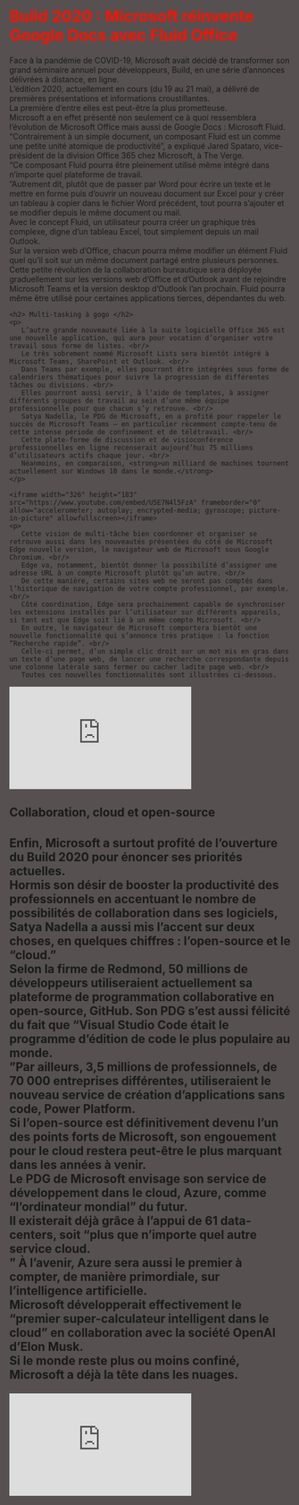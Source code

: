 
<html style="background-color:#565050;">
     <h1 style="color:#ff1300;"> Build 2020 : Microsoft réinvente Google Docs avec Fluid Office </h1>
     <p>
        Face à la pandémie de COVID-19, Microsoft avait décidé de transformer son grand séminaire annuel pour développeurs, Build, en une série d’annonces délivrées à distance, en ligne. <br/>
        L’édition 2020, actuellement en cours (du 19 au 21 mai), a délivré de premières présentations et informations croustillantes. <br/>
        La première d’entre elles est peut-être la plus prometteuse. <br/>
        Microsoft a en effet présenté non seulement ce à quoi ressemblera l’évolution de Microsoft Office mais aussi de Google Docs : Microsoft Fluid. <br/>
        “Contrairement à un simple document, un composant Fluid est un comme une petite unité atomique de productivité”, a expliqué Jared Spataro, vice-président de la division Office 365 chez Microsoft, à The Verge. <br/>
        “Ce composant Fluid pourra être pleinement utilisé même intégré dans n’importe quel plateforme de travail.<br/>
        ”Autrement dit, plutôt que de passer par Word pour écrire un texte et le mettre en forme puis d’ouvrir un nouveau document sur Excel pour y créer un tableau à copier dans le fichier Word précédent, tout pourra s’ajouter et se modifier depuis le même document ou mail. <br/>
        Avec le concept Fluid, un utilisateur pourra créer un graphique très complexe, digne d’un tableau Excel, tout simplement depuis un mail Outlook. <br/>
        Sur la version web d’Office, chacun pourra même modifier un élément Fluid quel qu’il soit sur un même document partagé entre plusieurs personnes. <br/>
        Cette petite révolution de la collaboration bureautique sera déployée graduellement sur les versions web d’Office et d’Outlook avant de rejoindre Microsoft Teams et la version desktop d’Outlook l’an prochain. Fluid pourra même être utilisé pour certaines applications tierces, dépendantes du web.
    </p>

    <h2> Multi-tasking à gogo </h2>
    <p>
       L’autre grande nouveauté liée à la suite logicielle Office 365 est une nouvelle application, qui aura pour vocation d’organiser votre travail sous forme de listes. <br/>
       Le très sobrement nommé Microsoft Lists sera bientôt intégré à Microsoft Teams, SharePoint et Outlook. <br/>
       Dans Teams par exemple, elles pourront être intégrées sous forme de calendriers thématiques pour suivre la progression de différentes tâches ou divisions. <br/>
       Elles pourront aussi servir, à l’aide de templates, à assigner différents groupes de travail au sein d’une même équipe professionnelle pour que chacun s’y retrouve. <br/>
       Satya Nadella, le PDG de Microsoft, en a profité pour rappeler le succès de Microsoft Teams – en particulier récemment compte-tenu de cette intense période de confinement et de télétravail. <br/>
       Cette plate-forme de discussion et de visioconférence professionnelles en ligne recenserait aujourd’hui 75 millions d’utilisateurs actifs chaque jour. <br/>
       Néanmoins, en comparaison, <strong>un milliard de machines tournent actuellement sur Windows 10 dans le monde.</strong>
    </p>
    
    <iframe width="326" height="183" src="https://www.youtube.com/embed/U5E7N4l5FzA" frameborder="0" allow="accelerometer; autoplay; encrypted-media; gyroscope; picture-in-picture" allowfullscreen></iframe>
    <p>
       Cette vision de multi-tâche bien coordonner et organiser se retrouve aussi dans les nouveautés présentées du côté de Microsoft Edge nouvelle version, le navigateur web de Microsoft sous Google Chromium. <br/> 
       Edge va, notamment, bientôt donner la possibilité d’assigner une adresse URL à un compte Microsoft plutôt qu’un autre. <br/>
       De cette manière, certains sites web ne seront pas comptés dans l’historique de navigation de votre compte professionnel, par exemple. <br/>
       Côté coordination, Edge sera prochainement capable de synchroniser les extensions installés par l’utilisateur sur différents appareils, si tant est que Edge soit lié à un même compte Microsoft. <br/>
       En outre, le navigateur de Microsoft comportera bientôt une nouvelle fonctionnalité qui s’annonce très pratique : la fonction “Recherche rapide”. <br/>
       Celle-ci permet, d’un simple clic droit sur un mot mis en gras dans un texte d’une page web, de lancer une recherche correspondante depuis une colonne latérale sans fermer ou cacher ladite page web. <br/>
       Toutes ces nouvelles fonctionnalités sont illustrées ci-dessous.
   </p>

   <iframe width="326" height="183" src="https://www.youtube.com/embed/zdf0bWGgjPk" frameborder="0" allow="accelerometer; autoplay; encrypted-media; gyroscope; picture-in-picture" allowfullscreen></iframe>

   <h2> Collaboration, cloud et open-source <h2>
   <p>
      Enfin, Microsoft a surtout profité de l’ouverture du Build 2020 pour énoncer ses priorités actuelles. <br/>
      Hormis son désir de booster la productivité des professionnels en accentuant le nombre de possibilités de collaboration dans ses logiciels, Satya Nadella a aussi mis l’accent sur deux choses, en quelques chiffres : l’open-source et le “cloud.” <br/>
      Selon la firme de Redmond, 50 millions de développeurs utiliseraient actuellement sa plateforme de programmation collaborative en open-source, GitHub. Son PDG s’est aussi félicité du fait que “Visual Studio Code était le programme d’édition de code le plus populaire au monde. <br/>
      ”Par ailleurs, 3,5 millions de professionnels, de 70 000 entreprises différentes, utiliseraient le nouveau service de création d’applications sans code, Power Platform. <br/>
      Si l’open-source est définitivement devenu l’un des points forts de Microsoft, son engouement pour le cloud restera peut-être le plus marquant dans les années à venir. <br/>
      Le PDG de Microsoft envisage son service de développement dans le cloud, Azure, comme “l’ordinateur mondial” du futur. <br/>
      Il existerait déjà grâce à l’appui de 61 data-centers, soit “plus que n’importe quel autre service cloud.<br/>
      ” À l’avenir, Azure sera aussi le premier à compter, de manière primordiale, sur l’intelligence artificielle. <br/>
      Microsoft développerait effectivement le “premier super-calculateur intelligent dans le cloud” en collaboration avec la société OpenAI d’Elon Musk. <br/>
      Si le monde reste plus ou moins confiné, Microsoft a déjà la tête dans les nuages.
  </p>
       
  <iframe width="326" height="183" src="https://www.youtube.com/embed/S_wNRx7f7rU" frameborder="0" allow="accelerometer; autoplay; encrypted-media; gyroscope; picture-in-picture" allowfullscreen></iframe>

</html>
